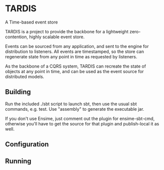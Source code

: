 # TARDIS

A Time-based event store

TARDIS is a project to provide the backbone for a lightweight zero-contention, highly scalable event store.

Events can be sourced from any application, and sent to the engine for distribution to listeners. All events are timestamped, so the store can regenerate state from any point in time as requested by listeners.

As the backbone of a CQRS system, TARDIS can recreate the state of objects at any point in time, and can be used as the event source for distributed models.

## Building

Run the included ./sbt script to launch sbt, then use the usual sbt commands, e.g. test. Use "assembly" to generate the executable jar.

If you don't use Ensime, just comment out the plugin for ensime-sbt-cmd, otherwise you'll have to get the source for that plugin and publish-local it as well.

## Configuration

## Running


